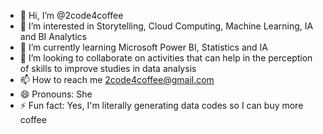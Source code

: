 - 👋 Hi, I’m @2code4coffee
- 👀 I’m interested in Storytelling, Cloud Computing, Machine Learning, IA and BI Analytics
- 🌱 I’m currently learning Microsoft Power BI, Statistics and IA
- 💞️ I’m looking to collaborate on activities that can help in the perception of skills to improve studies in data analysis
- 📫 How to reach me 2code4coffee@gmail.com
- 😄 Pronouns: She
- ⚡ Fun fact: Yes, I'm literally generating data codes so I can buy more coffee

<!---
2code4coffee/2code4coffee is a ✨ special ✨ repository because its `README.md` (this file) appears on your GitHub profile.
You can click the Preview link to take a look at your changes.
--->
